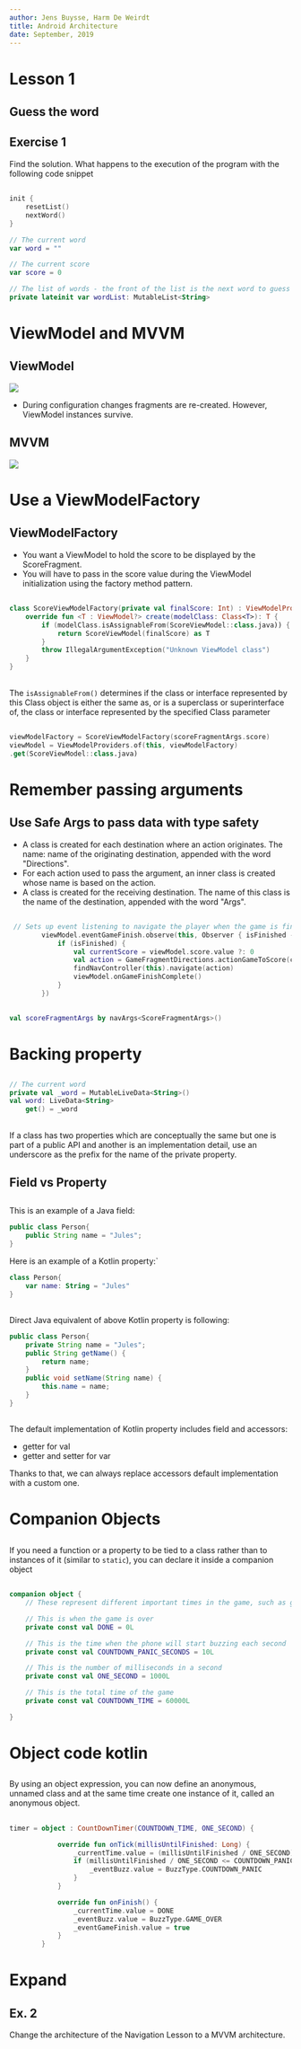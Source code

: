```yaml
---
author: Jens Buysse, Harm De Weirdt
title: Android Architecture
date: September, 2019
---
```


# Lesson 1

## Guess the word

## Exercise 1

Find the solution. What happens to the execution of the program with the following
code snippet

##
```kotlin
init {
    resetList()
    nextWord()
}

// The current word
var word = ""

// The current score
var score = 0

// The list of words - the front of the list is the next word to guess
private lateinit var wordList: MutableList<String>

```

# ViewModel and MVVM

## ViewModel
![](assets/viewmodel.png)

- During configuration changes fragments are re-created. However, ViewModel instances survive. 

## MVVM 
![](assets/viewmodelarch.png)


# Use a ViewModelFactory

## ViewModelFactory

- You want a ViewModel to hold the score to be displayed by the ScoreFragment. 
- You will have to pass in the score value during the ViewModel initialization using the factory method pattern.

##

```kotlin 
class ScoreViewModelFactory(private val finalScore: Int) : ViewModelProvider.Factory {
    override fun <T : ViewModel?> create(modelClass: Class<T>): T {
        if (modelClass.isAssignableFrom(ScoreViewModel::class.java)) {
            return ScoreViewModel(finalScore) as T
        }
        throw IllegalArgumentException("Unknown ViewModel class")
    }
}
```
##

The `isAssignableFrom()` determines if the class or interface represented
by this Class object is either the same as, or is a superclass or superinterface of,
the class or interface represented by the specified Class parameter

##
````kotlin
viewModelFactory = ScoreViewModelFactory(scoreFragmentArgs.score)
viewModel = ViewModelProviders.of(this, viewModelFactory)
.get(ScoreViewModel::class.java)
````

# Remember passing arguments

## Use Safe Args to pass data with type safety

- A class is created for each destination where an action originates. The name: name of the originating destination, appended with the word "Directions".
- For each action used to pass the argument, an inner class is created whose name is based on the action.
- A class is created for the receiving destination. The name of this class is the name of the destination, appended with the word "Args".

##
````kotlin
 // Sets up event listening to navigate the player when the game is finished
        viewModel.eventGameFinish.observe(this, Observer { isFinished ->
            if (isFinished) {
                val currentScore = viewModel.score.value ?: 0
                val action = GameFragmentDirections.actionGameToScore(currentScore)
                findNavController(this).navigate(action)
                viewModel.onGameFinishComplete()
            }
        })
````
## 

````kotlin
val scoreFragmentArgs by navArgs<ScoreFragmentArgs>()
````

# Backing property

## 

````kotlin 
// The current word
private val _word = MutableLiveData<String>()
val word: LiveData<String>
    get() = _word
````

##

If a class has two properties which are conceptually the same but one is part of a public API
and another is an implementation detail, use an underscore as the prefix for
the name of the private property.

## Field vs Property

## 

This is an example of a Java field:
```java
public class Person{
    public String name = "Jules";
}
```
Here is an example of a Kotlin property:`
```kotlin
class Person{
    var name: String = "Jules"
}

```

## 
Direct Java equivalent of above Kotlin property is following:

```java
public class Person{
    private String name = "Jules";
    public String getName() {
        return name;
    }
    public void setName(String name) {
        this.name = name;
    }
}
```

##

The default implementation of Kotlin property includes field and accessors:

- getter for val
- getter and setter for var 

Thanks to that, we can always replace accessors default implementation with a custom one.

# Companion Objects

##
If you need a function or a property to be tied to a class rather than to instances
 of it (similar to `static`), you can declare it inside a companion object

##

````kotlin
companion object {
    // These represent different important times in the game, such as game length.

    // This is when the game is over
    private const val DONE = 0L

    // This is the time when the phone will start buzzing each second
    private const val COUNTDOWN_PANIC_SECONDS = 10L

    // This is the number of milliseconds in a second
    private const val ONE_SECOND = 1000L

    // This is the total time of the game
    private const val COUNTDOWN_TIME = 60000L

}
````


# Object code kotlin

##
By using an object expression, you can now define an anonymous,
unnamed class and at the same time create one instance of it, called an anonymous object.

##
````kotlin
timer = object : CountDownTimer(COUNTDOWN_TIME, ONE_SECOND) {

            override fun onTick(millisUntilFinished: Long) {
                _currentTime.value = (millisUntilFinished / ONE_SECOND)
                if (millisUntilFinished / ONE_SECOND <= COUNTDOWN_PANIC_SECONDS) {
                    _eventBuzz.value = BuzzType.COUNTDOWN_PANIC
                }
            }

            override fun onFinish() {
                _currentTime.value = DONE
                _eventBuzz.value = BuzzType.GAME_OVER
                _eventGameFinish.value = true
            }
        }
````

# Expand

## Ex. 2

Change the architecture of the Navigation Lesson to a MVVM architecture. 



